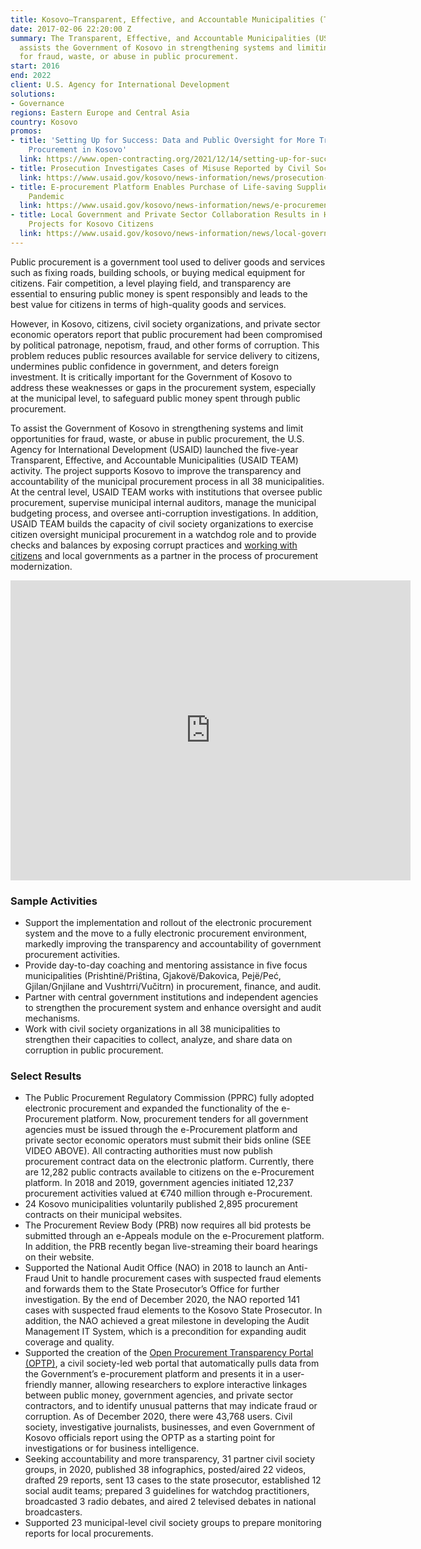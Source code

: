```yaml
---
title: Kosovo—Transparent, Effective, and Accountable Municipalities (TEAM)
date: 2017-02-06 22:20:00 Z
summary: The Transparent, Effective, and Accountable Municipalities (USAID TEAM) activity
  assists the Government of Kosovo in strengthening systems and limiting opportunities
  for fraud, waste, or abuse in public procurement.
start: 2016
end: 2022
client: U.S. Agency for International Development
solutions:
- Governance
regions: Eastern Europe and Central Asia
country: Kosovo
promos:
- title: 'Setting Up for Success: Data and Public Oversight for More Transparent Public
    Procurement in Kosovo'
  link: https://www.open-contracting.org/2021/12/14/setting-up-for-success-data-and-public-oversight-for-more-transparent-public-procurement-in-kosovo/
- title: Prosecution Investigates Cases of Misuse Reported by Civil Society
  link: https://www.usaid.gov/kosovo/news-information/news/prosecution-investigates-cases-misuse-reported-civil-society
- title: E-procurement Platform Enables Purchase of Life-saving Supplies During COVID-19
    Pandemic
  link: https://www.usaid.gov/kosovo/news-information/news/e-procurement-platform-enables-purchase-life-saving-supplies-during-pandemic
- title: Local Government and Private Sector Collaboration Results in Higher-Quality
    Projects for Kosovo Citizens
  link: https://www.usaid.gov/kosovo/news-information/news/local-government-and-private-sector-collaboration-results-higher-quality
---
```


Public procurement is a government tool used to deliver goods and services such as fixing roads, building schools, or buying medical equipment for citizens. Fair competition, a level playing field, and transparency are essential to ensuring public money is spent responsibly and leads to the best value for citizens in terms of high-quality goods and services.

However, in Kosovo, citizens, civil society organizations, and private sector economic operators report that public procurement had been compromised by political patronage, nepotism, fraud, and other forms of corruption. This problem reduces public resources available for service delivery to citizens, undermines public confidence in government, and deters foreign investment. It is critically important for the Government of Kosovo to address these weaknesses or gaps in the procurement system, especially at the municipal level, to safeguard public money spent through public procurement.

To assist the Government of Kosovo in strengthening systems and limit opportunities for fraud, waste, or abuse in public procurement, the U.S. Agency for International Development (USAID) launched the five-year Transparent, Effective, and Accountable Municipalities (USAID TEAM) activity. The project supports Kosovo to improve the transparency and accountability of the municipal procurement process in all 38 municipalities. At the central level, USAID TEAM works with institutions that oversee public procurement, supervise municipal internal auditors, manage the municipal budgeting process, and oversee anti-corruption investigations. In addition, USAID TEAM builds the capacity of civil society organizations to exercise citizen oversight municipal procurement in a watchdog role and to provide checks and balances by exposing corrupt practices and [working with citizens](https://www.facebook.com/usaidkosovo/videos/527441967721553/) and local governments as a partner in the process of procurement modernization.

<iframe src="https://player.vimeo.com/video/377382167" width="640" height="480" frameborder="0" allow="autoplay; fullscreen" allowfullscreen></iframe>

### Sample Activities

* Support the implementation and rollout of the electronic procurement system and the move to a fully electronic procurement environment, markedly improving the transparency and accountability of government procurement activities.
* Provide day-to-day coaching and mentoring assistance in five focus municipalities (Prishtinë/Priština, Gjakovë/Đakovica, Pejë/Peć, Gjilan/Gnjilane and Vushtrri/Vučitrn) in procurement, finance, and audit.
* Partner with central government institutions and independent agencies to strengthen the procurement system and enhance oversight and audit mechanisms.
* Work with civil society organizations in all 38 municipalities to strengthen their capacities to collect, analyze, and share data on corruption in public procurement.

### Select Results

* The Public Procurement Regulatory Commission (PPRC) fully adopted electronic procurement and expanded the functionality of the e-Procurement platform. Now, procurement tenders for all government agencies must be issued through the e-Procurement platform and private sector economic operators must submit their bids online (SEE VIDEO ABOVE). All contracting authorities must now publish procurement contract data on the electronic platform. Currently, there are 12,282 public contracts available to citizens on the e-Procurement platform. In 2018 and 2019, government agencies initiated 12,237 procurement activities valued at €740 million through e-Procurement.
* 24 Kosovo municipalities voluntarily published 2,895 procurement contracts on their municipal websites.
* The Procurement Review Body (PRB) now requires all bid protests be submitted through an e-Appeals module on the e-Procurement platform. In addition, the PRB recently began live-streaming their board hearings on their website.
* Supported the National Audit Office (NAO) in 2018 to launch an Anti-Fraud Unit to handle procurement cases with suspected fraud elements and forwards them to the State Prosecutor’s Office for further investigation. By the end of December 2020, the NAO reported 141 cases with suspected fraud elements to the Kosovo State Prosecutor. In addition, the NAO achieved a great milestone in developing the Audit Management IT System, which is a precondition for expanding audit coverage and quality.
* Supported the creation of the [Open Procurement Transparency Portal (OPTP)](www.prokurimihapur.org), a civil society-led web portal that automatically pulls data from the Government’s e-procurement platform and presents it in a user-friendly manner, allowing researchers to explore interactive linkages between public money, government agencies, and private sector contractors, and to identify unusual patterns that may indicate fraud or corruption. As of December 2020, there were 43,768 users. Civil society, investigative journalists, businesses, and even Government of Kosovo officials report using the OPTP as a starting point for investigations or for business intelligence.
* Seeking accountability and more transparency, 31 partner civil society groups, in 2020, published 38 infographics, posted/aired 22 videos, drafted 29 reports, sent 13 cases to the state prosecutor, established 12 social audit teams; prepared 3 guidelines for watchdog practitioners, broadcasted 3 radio debates, and aired 2 televised debates in national broadcasters.  
* Supported 23 municipal-level civil society groups to prepare monitoring reports for local procurements. 